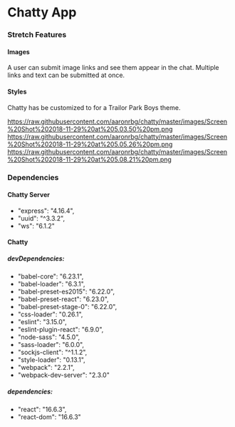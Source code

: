 Chatty App
=====================


### Stretch Features

#### Images

A user can submit image links and see them appear in the chat. Multiple links and text can be submitted at once.

#### Styles

Chatty has be customized to for a Trailor Park Boys theme.

https://raw.githubusercontent.com/aaronrbg/chatty/master/images/Screen%20Shot%202018-11-29%20at%205.03.50%20pm.png
https://raw.githubusercontent.com/aaronrbg/chatty/master/images/Screen%20Shot%202018-11-29%20at%205.05.26%20pm.png
https://raw.githubusercontent.com/aaronrbg/chatty/master/images/Screen%20Shot%202018-11-29%20at%205.08.21%20pm.png

### Dependencies

#### Chatty Server
* "express": "4.16.4",
* "uuid": "^3.3.2",
* "ws": "6.1.2"

#### Chatty

##### devDependencies:
* "babel-core": "6.23.1",
* "babel-loader": "6.3.1",
* "babel-preset-es2015": "6.22.0",
* "babel-preset-react": "6.23.0",
* "babel-preset-stage-0": "6.22.0",
* "css-loader": "0.26.1",
* "eslint": "3.15.0",
* "eslint-plugin-react": "6.9.0",
* "node-sass": "4.5.0",
* "sass-loader": "6.0.0",
* "sockjs-client": "^1.1.2",
* "style-loader": "0.13.1",
* "webpack": "2.2.1",
* "webpack-dev-server": "2.3.0"

##### dependencies:
* "react": "16.6.3",
* "react-dom": "16.6.3"
